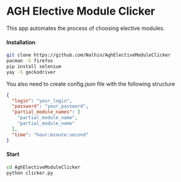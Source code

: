 # AGH Elective Module Clicker

This app automates the process of choosing elective modules.

#### Installation

```bash
git clone https://github.com/Nalhin/AghElectiveModuleClicker
pacman -S firefox
pip install selenium
yay -S geckodriver
```

You also need to create config.json file with the following structure

```json
{
  "login": "your_login",
  "password": "your_password",
  "partial_module_names": [
    "partial_module_name",
    "partial_module_name"
  ],
  "time": "hour:minute:second"
}
```

####  Start

```bash
cd AghElectiveModuleClicker
python clicker.py 
```
